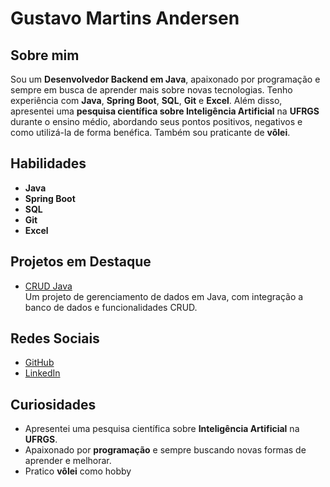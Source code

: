 # Gustavo Martins Andersen

## Sobre mim
Sou um **Desenvolvedor Backend em Java**, apaixonado por programação e sempre em busca de aprender mais sobre novas tecnologias. Tenho experiência com **Java**, **Spring Boot**, **SQL**, **Git** e **Excel**. Além disso, apresentei uma **pesquisa científica sobre Inteligência Artificial** na **UFRGS** durante o ensino médio, abordando seus pontos positivos, negativos e como utilizá-la de forma benéfica. Também sou praticante de **vôlei**.

## Habilidades
- **Java**
- **Spring Boot**
- **SQL**
- **Git**
- **Excel**

## Projetos em Destaque
- [CRUD Java](https://github.com/Gustavo-Andersen/CRUD-java)  
Um projeto de gerenciamento de dados em Java, com integração a banco de dados e funcionalidades CRUD.

## Redes Sociais
- [GitHub](https://github.com/Gustavo-Andersen)
- [LinkedIn](https://www.linkedin.com/in/gustavo-andersen/)

## Curiosidades
- Apresentei uma pesquisa científica sobre **Inteligência Artificial** na **UFRGS**.
- Apaixonado por **programação** e sempre buscando novas formas de aprender e melhorar.
- Pratico **vôlei** como hobby
